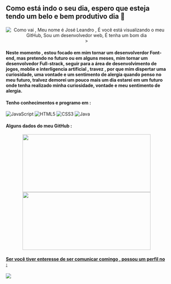 ## <p  text-align="center" >Como está indo o seu dia, espero que esteja tendo um belo e bem produtivo dia 👋 </p>

<div align="center">
  
 ![Como vai , Meu nome é José Leandro , É você está visualizando o meu GitHub, Sou um desenvolvedor web, É tenha um bom dia](https://user-images.githubusercontent.com/104599482/198881700-1db56bd5-726f-4d73-a9aa-76ce394622ea.gif) >

</div>

#### Neste momento , estou focado em mim tornar um desenvolverdor Font-end, mas pretendo no futuro ou em alguns meses, mim tornar um desenvolvedor Full-strack, seguir para a área de desenvolvimento de  jogos, moblie e interligencia artificial , travez , por que mim dispertar uma curiosidade, uma vontade e um sentimento de alergia quando penso no meu futuro, tralvez demorei um pouco mais um dia estarei em um futuro onde tenha realizado minha curiosidade, vontade e meu sentimento de alergia.


#### Tenho conhecimentos e programo em :
  

   ![JavaScript](https://img.shields.io/badge/javascript-%23323330.svg?style=for-the-badge&logo=javascript&logoColor=%23F7DF1E)     ![HTML5](https://img.shields.io/badge/html5-%23E34F26.svg?style=for-the-badge&logo=html5&logoColor=white)     ![CSS3](https://img.shields.io/badge/css3-%231572B6.svg?style=for-the-badge&logo=css3&logoColor=white)       ![Java](https://img.shields.io/badge/java-%23ED8B00.svg?style=for-the-badge&logo=java&logoColor=white)
    
  
#### Alguns dados do meu GitHub :

<div align="center">
  <a href="https://github.com/Joseleandro7i">
  <img height="180em" width="400em" src="https://github-readme-stats.vercel.app/api?username=Joseleandro7i&show_icons=true&theme=tokyonight&include_all_commits=true&count_private=true"/>
       <img height="180em"  width="400em" src="https://github-readme-stats.vercel.app/api/top-langs/?username=Joseleandro7i&layout=compact&langs_count=7&theme=tokyonight"/>
</div>
 

#### Ser você tiver enteresse de ser comunicar comingo , possou um perfil no :
<a href="https://www.linkedin.com/in/jos%C3%A9-leandro-do-nascimento-desenvolvedor/" target="_blank"><img src="https://img.shields.io/badge/-LinkedIn-%230077B5?style=for-the-badge&logo=linkedin&logoColor=white" target="_blank"></a> 
